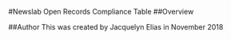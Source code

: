 #Newslab Open Records Compliance Table
##Overview

##Author
This was created by Jacquelyn Elias in November 2018